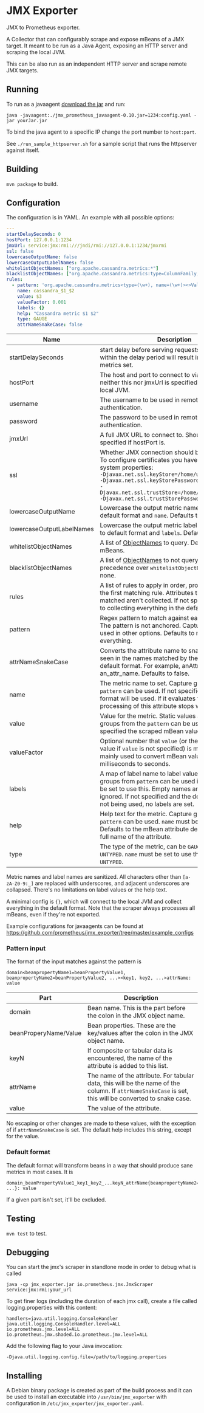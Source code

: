 JMX Exporter
=====

JMX to Prometheus exporter.

A Collector that can configurably scrape and expose mBeans of a JMX target. It
meant to be run as a Java Agent, exposing an HTTP server and scraping the local
JVM.

This can be also run as an independent HTTP server and scrape remote JMX targets.

## Running

To run as a javaagent [download the jar](https://repo1.maven.org/maven2/io/prometheus/jmx/jmx_prometheus_javaagent/0.10/jmx_prometheus_javaagent-0.10.jar) and run:

```
java -javaagent:./jmx_prometheus_javaagent-0.10.jar=1234:config.yaml -jar yourJar.jar
```

To bind the java agent to a specific IP change the port number to `host:port`.

See `./run_sample_httpserver.sh` for a sample script that runs the httpserver against itself.

## Building

`mvn package` to build.

## Configuration
The configuration is in YAML. An example with all possible options:
```yaml
---
startDelaySeconds: 0
hostPort: 127.0.0.1:1234
jmxUrl: service:jmx:rmi:///jndi/rmi://127.0.0.1:1234/jmxrmi
ssl: false
lowercaseOutputName: false
lowercaseOutputLabelNames: false
whitelistObjectNames: ["org.apache.cassandra.metrics:*"]
blacklistObjectNames: ["org.apache.cassandra.metrics:type=ColumnFamily,*"]
rules:
  - pattern: 'org.apache.cassandra.metrics<type=(\w+), name=(\w+)><>Value: (\d+)'
    name: cassandra_$1_$2
    value: $3
    valueFactor: 0.001
    labels: {}
    help: "Cassandra metric $1 $2"
    type: GAUGE
    attrNameSnakeCase: false
```
Name     | Description
---------|------------
startDelaySeconds | start delay before serving requests. Any requests within the delay period will result in an empty metrics set.
hostPort | The host and port to connect to via remote JMX. If neither this nor jmxUrl is specified, will talk to the local JVM.
username | The username to be used in remote JMX password authentication.
password | The password to be used in remote JMX password authentication.
jmxUrl   | A full JMX URL to connect to. Should not be specified if hostPort is.
ssl      | Whether JMX connection should be done over SSL. To configure certificates you have to set following system properties:<br/>`-Djavax.net.ssl.keyStore=/home/user/.keystore`<br/>`-Djavax.net.ssl.keyStorePassword=changeit`<br/>`-Djavax.net.ssl.trustStore=/home/user/.truststore`<br/>`-Djavax.net.ssl.trustStorePassword=changeit`
lowercaseOutputName | Lowercase the output metric name. Applies to default format and `name`. Defaults to false.
lowercaseOutputLabelNames | Lowercase the output metric label names. Applies to default format and `labels`. Defaults to false.
whitelistObjectNames | A list of [ObjectNames](http://docs.oracle.com/javase/6/docs/api/javax/management/ObjectName.html) to query. Defaults to all mBeans.
blacklistObjectNames | A list of [ObjectNames](http://docs.oracle.com/javase/6/docs/api/javax/management/ObjectName.html) to not query. Takes precedence over `whitelistObjectNames`. Defaults to none.
rules    | A list of rules to apply in order, processing stops at the first matching rule. Attributes that aren't matched aren't collected. If not specified, defaults to collecting everything in the default format.
pattern  | Regex pattern to match against each bean attribute. The pattern is not anchored. Capture groups can be used in other options. Defaults to matching everything.
attrNameSnakeCase | Converts the attribute name to snake case. This is seen in the names matched by the pattern and the default format. For example, anAttrName to an\_attr\_name. Defaults to false.
name     | The metric name to set. Capture groups from the `pattern` can be used. If not specified, the default format will be used. If it evaluates to empty, processing of this attribute stops with no output.
value    | Value for the metric. Static values and capture groups from the `pattern` can be used. If not specified the scraped mBean value will be used.
valueFactor | Optional number that `value` (or the scraped mBean value if `value` is not specified) is multiplied by, mainly used to convert mBean values from milliseconds to seconds.
labels   | A map of label name to label value pairs. Capture groups from `pattern` can be used in each. `name` must be set to use this. Empty names and values are ignored. If not specified and the default format is not being used, no labels are set.
help     | Help text for the metric. Capture groups from `pattern` can be used. `name` must be set to use this. Defaults to the mBean attribute decription and the full name of the attribute.
type     | The type of the metric, can be `GAUGE`, `COUNTER` or `UNTYPED`. `name` must be set to use this. Defaults to `UNTYPED`.

Metric names and label names are sanitized. All characters other than `[a-zA-Z0-9:_]` are replaced with underscores,
and adjacent underscores are collapsed. There's no limitations on label values or the help text.

A minimal config is `{}`, which will connect to the local JVM and collect everything in the default format.
Note that the scraper always processes all mBeans, even if they're not exported.

Example configurations for javaagents can be found at  https://github.com/prometheus/jmx_exporter/tree/master/example_configs

### Pattern input
The format of the input matches against the pattern is
```
domain<beanpropertyName1=beanPropertyValue1, beanpropertyName2=beanPropertyValue2, ...><key1, key2, ...>attrName: value
```

Part     | Description
---------|------------
domain   | Bean name. This is the part before the colon in the JMX object name.
beanProperyName/Value | Bean properties. These are the key/values after the colon in the JMX object name.
keyN     | If composite or tabular data is encountered, the name of the attribute is added to this list.
attrName | The name of the attribute. For tabular data, this will be the name of the column. If `attrNameSnakeCase` is set, this will be converted to snake case.
value    | The value of the attribute.

No escaping or other changes are made to these values, with the exception of if `attrNameSnakeCase` is set.
The default help includes this string, except for the value.

### Default format
The default format will transform beans in a way that should produce sane metrics in most cases. It is
```
domain_beanPropertyValue1_key1_key2_...keyN_attrName{beanpropertyName2="beanPropertyValue2", ...}: value
```
If a given part isn't set, it'll be excluded.

## Testing

`mvn test` to test.

## Debugging

You can start the jmx's scraper in standlone mode in order to debug what is called 

`java -cp jmx_exporter.jar io.prometheus.jmx.JmxScraper  service:jmx:rmi:your_url`

To get finer logs (including the duration of each jmx call),
create a file called logging.properties with this content:

```
handlers=java.util.logging.ConsoleHandler
java.util.logging.ConsoleHandler.level=ALL
io.prometheus.jmx.level=ALL
io.prometheus.jmx.shaded.io.prometheus.jmx.level=ALL
```

Add the following flag to your Java invocation:

`-Djava.util.logging.config.file=/path/to/logging.properties`


## Installing

A Debian binary package is created as part of the build process and it can
be used to install an executable into `/usr/bin/jmx_exporter` with configuration
in `/etc/jmx_exporter/jmx_exporter.yaml`.
